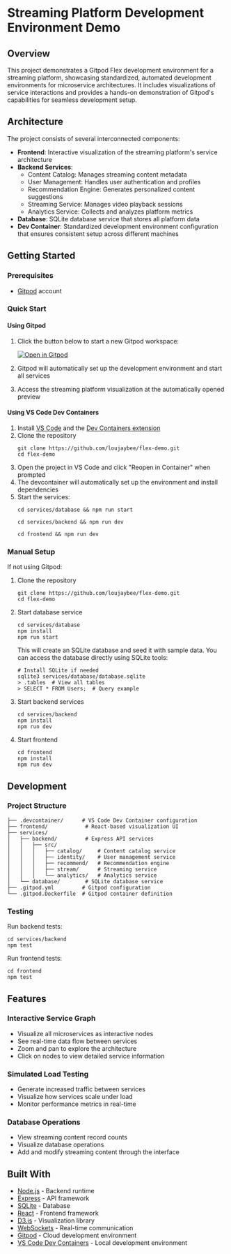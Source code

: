 # Streaming Platform Development Environment Demo

## Overview

This project demonstrates a Gitpod Flex development environment for a streaming platform, showcasing standardized, automated development environments for microservice architectures. It includes visualizations of service interactions and provides a hands-on demonstration of Gitpod's capabilities for seamless development setup.

## Architecture

The project consists of several interconnected components:

- **Frontend**: Interactive visualization of the streaming platform's service architecture
- **Backend Services**:
  - Content Catalog: Manages streaming content metadata
  - User Management: Handles user authentication and profiles
  - Recommendation Engine: Generates personalized content suggestions
  - Streaming Service: Manages video playback sessions
  - Analytics Service: Collects and analyzes platform metrics
- **Database**: SQLite database service that stores all platform data
- **Dev Container**: Standardized development environment configuration that ensures consistent setup across different machines

## Getting Started

### Prerequisites

- [Gitpod](https://www.gitpod.io/) account

### Quick Start

#### Using Gitpod

1. Click the button below to start a new Gitpod workspace:

   [![Open in Gitpod](https://gitpod.io/button/open-in-gitpod.svg)](https://gitpod.io/#https://github.com/loujaybee/flex-demo)

2. Gitpod will automatically set up the development environment and start all services
3. Access the streaming platform visualization at the automatically opened preview

#### Using VS Code Dev Containers

1. Install [VS Code](https://code.visualstudio.com/) and the [Dev Containers extension](https://marketplace.visualstudio.com/items?itemName=ms-vscode-remote.remote-containers)
2. Clone the repository
   ```
   git clone https://github.com/loujaybee/flex-demo.git
   cd flex-demo
   ```
3. Open the project in VS Code and click "Reopen in Container" when prompted
4. The devcontainer will automatically set up the environment and install dependencies
5. Start the services:
   ```
   cd services/database && npm run start
   ```
   ```
   cd services/backend && npm run dev
   ```
   ```
   cd frontend && npm run dev
   ```

### Manual Setup

If not using Gitpod:

1. Clone the repository
   ```
   git clone https://github.com/loujaybee/flex-demo.git
   cd flex-demo
   ```

2. Start database service
   ```
   cd services/database
   npm install
   npm run start
   ```
   This will create an SQLite database and seed it with sample data. You can access the database directly using SQLite tools:
   ```
   # Install SQLite if needed
   sqlite3 services/database/database.sqlite
   > .tables  # View all tables
   > SELECT * FROM Users;  # Query example
   ```

3. Start backend services
   ```
   cd services/backend
   npm install
   npm run dev
   ```

4. Start frontend
   ```
   cd frontend
   npm install
   npm run dev
   ```

## Development

### Project Structure

```
├── .devcontainer/      # VS Code Dev Container configuration
├── frontend/            # React-based visualization UI
├── services/
│   ├── backend/         # Express API services
│   │   ├── src/
│   │   │   ├── catalog/     # Content catalog service
│   │   │   ├── identity/    # User management service
│   │   │   ├── recommend/   # Recommendation engine
│   │   │   ├── stream/      # Streaming service
│   │   │   └── analytics/   # Analytics service
│   └── database/        # SQLite database service
├── .gitpod.yml         # Gitpod configuration
└── .gitpod.Dockerfile  # Gitpod container definition
```

### Testing

Run backend tests:
```
cd services/backend
npm test
```

Run frontend tests:
```
cd frontend
npm test
```

## Features

### Interactive Service Graph

- Visualize all microservices as interactive nodes
- See real-time data flow between services
- Zoom and pan to explore the architecture
- Click on nodes to view detailed service information

### Simulated Load Testing

- Generate increased traffic between services
- Visualize how services scale under load
- Monitor performance metrics in real-time

### Database Operations

- View streaming content record counts
- Visualize database operations
- Add and modify streaming content through the interface

## Built With

- [Node.js](https://nodejs.org/) - Backend runtime
- [Express](https://expressjs.com/) - API framework
- [SQLite](https://www.sqlite.org/) - Database
- [React](https://reactjs.org/) - Frontend framework
- [D3.js](https://d3js.org/) - Visualization library
- [WebSockets](https://developer.mozilla.org/en-US/docs/Web/API/WebSockets_API) - Real-time communication
- [Gitpod](https://www.gitpod.io/) - Cloud development environment
- [VS Code Dev Containers](https://code.visualstudio.com/docs/devcontainers/containers) - Local development environment
